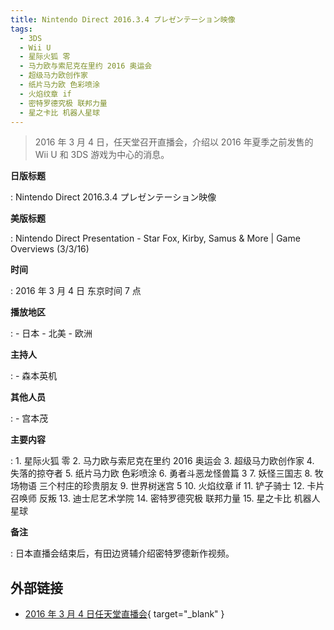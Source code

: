 ```yaml
---
title: Nintendo Direct 2016.3.4 プレゼンテーション映像
tags:
  - 3DS
  - Wii U
  - 星际火狐 零
  - 马力欧与索尼克在里约 2016 奥运会
  - 超级马力欧创作家
  - 纸片马力欧 色彩喷涂
  - 火焰纹章 if
  - 密特罗德究极 联邦力量
  - 星之卡比 机器人星球
---
```


> 2016 年 3 月 4 日，任天堂召开直播会，介绍以 2016 年夏季之前发售的 Wii U 和 3DS 游戏为中心的消息。

**日版标题**

:   Nintendo Direct 2016.3.4 プレゼンテーション映像

**美版标题**

:   Nintendo Direct Presentation - Star Fox, Kirby, Samus & More | Game Overviews (3/3/16)

**时间**

:   2016 年 3 月 4 日 东京时间 7 点

**播放地区**

:   - 日本
	- 北美
	- 欧洲

**主持人**

:   - 森本英机

**其他人员**

:   - 宫本茂

**主要内容**

:   1. 星际火狐 零
	2. 马力欧与索尼克在里约 2016 奥运会
	3. 超级马力欧创作家
	4. 失落的掠夺者
	5. 纸片马力欧 色彩喷涂
	6. 勇者斗恶龙怪兽篇 3
	7. 妖怪三国志
	8. 牧场物语 三个村庄的珍贵朋友
	9. 世界树迷宫 5
	10. 火焰纹章 if
	11. 铲子骑士
	12. 卡片召唤师 反叛
	13. 迪士尼艺术学院
	14. 密特罗德究极 联邦力量
	15. 星之卡比 机器人星球

**备注**

:   日本直播会结束后，有田边贤辅介绍密特罗德新作视频。

## 外部链接

- [2016 年 3 月 4 日任天堂直播会](https://www.bilibili.com/video/BV1SJ411p7kA/){ target="_blank" }
